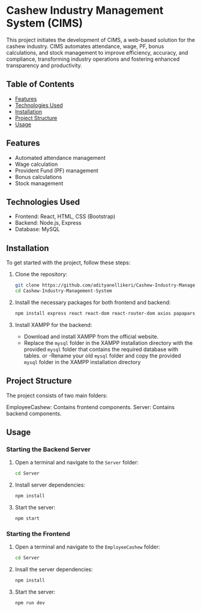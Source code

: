 # Cashew Industry Management System (CIMS)

This project initiates the development of CIMS, a web-based solution for the cashew industry. CIMS automates attendance, wage, PF, bonus calculations, and stock management to improve efficiency, accuracy, and compliance, transforming industry operations and fostering enhanced transparency and productivity.

## Table of Contents

- [Features](#features)
- [Technologies Used](#technologies-used)
- [Installation](#installation)
- [Project Structure](#project-structure)
- [Usage](#usage)

## Features

- Automated attendance management
- Wage calculation
- Provident Fund (PF) management
- Bonus calculations
- Stock management

## Technologies Used

- Frontend: React, HTML, CSS (Bootstrap)
- Backend: Node.js, Express
- Database: MySQL

## Installation

To get started with the project, follow these steps:

1. Clone the repository:
   ```sh
   git clone https://github.com/adityanellikeri/Cashew-Industry-Management-System.git
   cd Cashew-Industry-Management-System

2. Install the necessary packages for both frontend and backend:
   ```sh
   npm install express react react-dom react-router-dom axios papaparse

3. Install XAMPP for the backend:
   
   - Download and install XAMPP from the official website.
   - Replace the `mysql` folder in the XAMPP installation directory with the provided `mysql` folder that contains the 
   required database with tables.
   or
   -Rename your old `mysql` folder and copy the provided `mysql` folder in the XAMPP installation directory
   
## Project Structure

The project consists of two main folders:

EmployeeCashew: Contains frontend components.
Server: Contains backend components.

## Usage

### Starting the Backend Server

1. Open a terminal and navigate to the `Server` folder:
   ```sh
   cd Server

2. Install server dependencies:
   ```sh
   npm install

3. Start the server:
   ```sh
   npm start

### Starting the Frontend

1. Open a terminal and navigate to the `EmployeeCashew` folder:
   ```sh
   cd Server

2. Insall the server dependencies:
   ```sh
   npm install

3. Start the server:
   ```sh
   npm run dev

